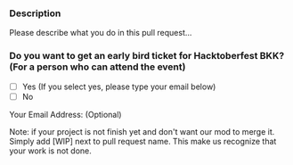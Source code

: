 ### Description
Please describe what you do in this pull request...

### Do you want to get an early bird ticket for Hacktoberfest BKK? (For a person who can attend the event)
- [ ] Yes (If you select yes, please type your email below)
- [ ] No

Your Email Address: (Optional)

Note: if your project is not finish yet and don't want our mod to merge it. Simply add [WIP] next to pull request name. This make us recognize that your work is not done.
